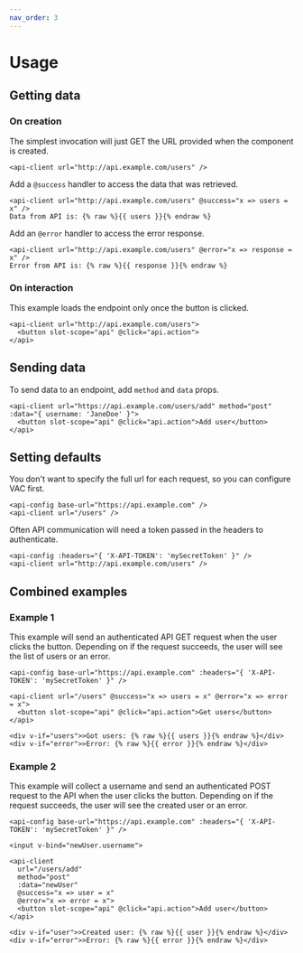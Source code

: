 ```yaml
---
nav_order: 3
---
```


# Usage

## Getting data

### On creation

The simplest invocation will just GET the URL provided when the component is created.

```vue
<api-client url="http://api.example.com/users" />
```

Add a `@success` handler to access the data that was retrieved.

```vue
<api-client url="http://api.example.com/users" @success="x => users = x" />
Data from API is: {% raw %}{{ users }}{% endraw %}
```

Add an `@error` handler to access the error response.

```vue
<api-client url="http://api.example.com/users" @error="x => response = x" />
Error from API is: {% raw %}{{ response }}{% endraw %}
```

### On interaction

This example loads the endpoint only once the button is clicked.

```vue
<api-client url="http://api.example.com/users">
  <button slot-scope="api" @click="api.action">
</api>
```

## Sending data

To send data to an endpoint, add `method` and `data` props.

```vue
<api-client url="https://api.example.com/users/add" method="post" :data="{ username: 'JaneDoe' }">
  <button slot-scope="api" @click="api.action">Add user</button>
</api>
```

## Setting defaults

You don't want to specify the full url for each request, so you can configure VAC first.

```vue
<api-config base-url="https://api.example.com" />
<api-client url="/users" />
```

Often API communication will need a token passed in the headers to authenticate.

```vue
<api-config :headers="{ 'X-API-TOKEN': 'mySecretToken' }" />
<api-client url="http://api.example.com/users" />
```

## Combined examples

### Example 1
This example will send an authenticated API GET request when the user clicks the button. Depending on if the request succeeds, the user will see the list of users or an error.

```vue
<api-config base-url="https://api.example.com" :headers="{ 'X-API-TOKEN': 'mySecretToken' }" />

<api-client url="/users" @success="x => users = x" @error="x => error = x">
  <button slot-scope="api" @click="api.action">Get users</button>
</api>

<div v-if="users">>Got users: {% raw %}{{ users }}{% endraw %}</div>
<div v-if="error">>Error: {% raw %}{{ error }}{% endraw %}</div>
```

### Example 2
This example will collect a username and send an authenticated POST request to the API when the user clicks the button. Depending on if the request succeeds, the user will see the created user or an error.

```vue
<api-config base-url="https://api.example.com" :headers="{ 'X-API-TOKEN': 'mySecretToken' }" />

<input v-bind="newUser.username">

<api-client 
  url="/users/add" 
  method="post" 
  :data="newUser"
  @success="x => user = x" 
  @error="x => error = x">
  <button slot-scope="api" @click="api.action">Add user</button>
</api>

<div v-if="user">>Created user: {% raw %}{{ user }}{% endraw %}</div>
<div v-if="error">>Error: {% raw %}{{ error }}{% endraw %}</div>
```
